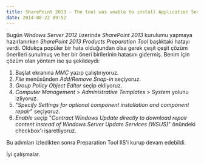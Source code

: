```yaml
---
title: SharePoint 2013 - The tool was unable to install Application Server Role, Web Server (IIS) Role
date: 2014-08-22 09:52
---
```


Bugün *Wndows Server 2012* üzerinde *SharePoint 2013* kurulumu yapmaya hazırlanırken *SharePoint 2013 Products Preparation Tool* başlıktaki hatayı verdi. Oldukça popüler bir hata olduğundan olsa gerek çeşit çeşit çözüm önerileri sunulmuş ve her bir öneri birilerinin hatasını gidermiş. Benim için çözüm olan yöntem ise şu şekildeydi:

<!--more-->
1. Başlat ekranına *MMC* yazıp çalıştırıyoruz.
2. *File* menüsünden *Add/Remove Snap-in* seçiyoruz.
3. *Group Policy Object Editor* seçip ekliyoruz.
4. *Computer Management* &gt; *Administrative Templates* &gt; *System* yolunu izliyoruz.
5. "*Specify Settings for optional component installation and component repair*" seçiyoruz.
6. *Enable* seçip "*Contract Windows Update directly to download repair content instead of Windows Server Update Services (WSUS)*" önündeki checkbox'ı işaretliyoruz.

Bu adımları izledikten sonra Preparation Tool IIS'i kurup devam edebildi.

İyi çalışmalar.
